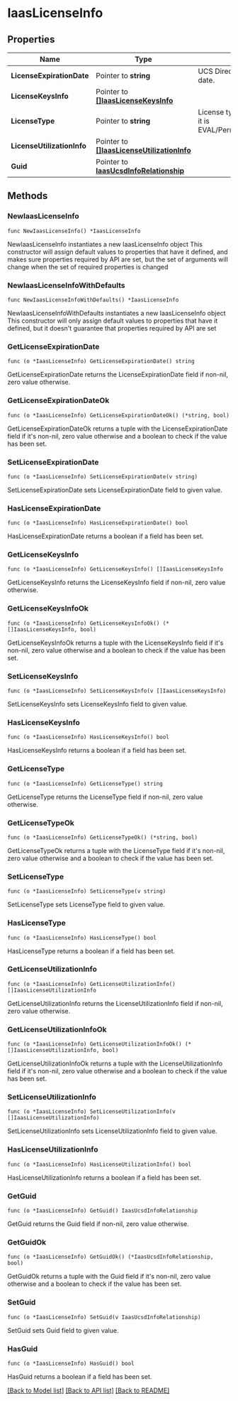 # IaasLicenseInfo

## Properties

Name | Type | Description | Notes
------------ | ------------- | ------------- | -------------
**LicenseExpirationDate** | Pointer to **string** | UCS Director license expiration date. | [optional] [readonly] 
**LicenseKeysInfo** | Pointer to [**[]IaasLicenseKeysInfo**](iaas.LicenseKeysInfo.md) |  | [optional] 
**LicenseType** | Pointer to **string** | License type of UCSD whether it is EVAL/Permanent/Subscription.. | [optional] [readonly] 
**LicenseUtilizationInfo** | Pointer to [**[]IaasLicenseUtilizationInfo**](iaas.LicenseUtilizationInfo.md) |  | [optional] 
**Guid** | Pointer to [**IaasUcsdInfoRelationship**](iaas.UcsdInfo.Relationship.md) |  | [optional] 

## Methods

### NewIaasLicenseInfo

`func NewIaasLicenseInfo() *IaasLicenseInfo`

NewIaasLicenseInfo instantiates a new IaasLicenseInfo object
This constructor will assign default values to properties that have it defined,
and makes sure properties required by API are set, but the set of arguments
will change when the set of required properties is changed

### NewIaasLicenseInfoWithDefaults

`func NewIaasLicenseInfoWithDefaults() *IaasLicenseInfo`

NewIaasLicenseInfoWithDefaults instantiates a new IaasLicenseInfo object
This constructor will only assign default values to properties that have it defined,
but it doesn't guarantee that properties required by API are set

### GetLicenseExpirationDate

`func (o *IaasLicenseInfo) GetLicenseExpirationDate() string`

GetLicenseExpirationDate returns the LicenseExpirationDate field if non-nil, zero value otherwise.

### GetLicenseExpirationDateOk

`func (o *IaasLicenseInfo) GetLicenseExpirationDateOk() (*string, bool)`

GetLicenseExpirationDateOk returns a tuple with the LicenseExpirationDate field if it's non-nil, zero value otherwise
and a boolean to check if the value has been set.

### SetLicenseExpirationDate

`func (o *IaasLicenseInfo) SetLicenseExpirationDate(v string)`

SetLicenseExpirationDate sets LicenseExpirationDate field to given value.

### HasLicenseExpirationDate

`func (o *IaasLicenseInfo) HasLicenseExpirationDate() bool`

HasLicenseExpirationDate returns a boolean if a field has been set.

### GetLicenseKeysInfo

`func (o *IaasLicenseInfo) GetLicenseKeysInfo() []IaasLicenseKeysInfo`

GetLicenseKeysInfo returns the LicenseKeysInfo field if non-nil, zero value otherwise.

### GetLicenseKeysInfoOk

`func (o *IaasLicenseInfo) GetLicenseKeysInfoOk() (*[]IaasLicenseKeysInfo, bool)`

GetLicenseKeysInfoOk returns a tuple with the LicenseKeysInfo field if it's non-nil, zero value otherwise
and a boolean to check if the value has been set.

### SetLicenseKeysInfo

`func (o *IaasLicenseInfo) SetLicenseKeysInfo(v []IaasLicenseKeysInfo)`

SetLicenseKeysInfo sets LicenseKeysInfo field to given value.

### HasLicenseKeysInfo

`func (o *IaasLicenseInfo) HasLicenseKeysInfo() bool`

HasLicenseKeysInfo returns a boolean if a field has been set.

### GetLicenseType

`func (o *IaasLicenseInfo) GetLicenseType() string`

GetLicenseType returns the LicenseType field if non-nil, zero value otherwise.

### GetLicenseTypeOk

`func (o *IaasLicenseInfo) GetLicenseTypeOk() (*string, bool)`

GetLicenseTypeOk returns a tuple with the LicenseType field if it's non-nil, zero value otherwise
and a boolean to check if the value has been set.

### SetLicenseType

`func (o *IaasLicenseInfo) SetLicenseType(v string)`

SetLicenseType sets LicenseType field to given value.

### HasLicenseType

`func (o *IaasLicenseInfo) HasLicenseType() bool`

HasLicenseType returns a boolean if a field has been set.

### GetLicenseUtilizationInfo

`func (o *IaasLicenseInfo) GetLicenseUtilizationInfo() []IaasLicenseUtilizationInfo`

GetLicenseUtilizationInfo returns the LicenseUtilizationInfo field if non-nil, zero value otherwise.

### GetLicenseUtilizationInfoOk

`func (o *IaasLicenseInfo) GetLicenseUtilizationInfoOk() (*[]IaasLicenseUtilizationInfo, bool)`

GetLicenseUtilizationInfoOk returns a tuple with the LicenseUtilizationInfo field if it's non-nil, zero value otherwise
and a boolean to check if the value has been set.

### SetLicenseUtilizationInfo

`func (o *IaasLicenseInfo) SetLicenseUtilizationInfo(v []IaasLicenseUtilizationInfo)`

SetLicenseUtilizationInfo sets LicenseUtilizationInfo field to given value.

### HasLicenseUtilizationInfo

`func (o *IaasLicenseInfo) HasLicenseUtilizationInfo() bool`

HasLicenseUtilizationInfo returns a boolean if a field has been set.

### GetGuid

`func (o *IaasLicenseInfo) GetGuid() IaasUcsdInfoRelationship`

GetGuid returns the Guid field if non-nil, zero value otherwise.

### GetGuidOk

`func (o *IaasLicenseInfo) GetGuidOk() (*IaasUcsdInfoRelationship, bool)`

GetGuidOk returns a tuple with the Guid field if it's non-nil, zero value otherwise
and a boolean to check if the value has been set.

### SetGuid

`func (o *IaasLicenseInfo) SetGuid(v IaasUcsdInfoRelationship)`

SetGuid sets Guid field to given value.

### HasGuid

`func (o *IaasLicenseInfo) HasGuid() bool`

HasGuid returns a boolean if a field has been set.


[[Back to Model list]](../README.md#documentation-for-models) [[Back to API list]](../README.md#documentation-for-api-endpoints) [[Back to README]](../README.md)



